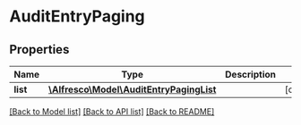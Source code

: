# AuditEntryPaging

## Properties
Name | Type | Description | Notes
------------ | ------------- | ------------- | -------------
**list** | [**\Alfresco\Model\AuditEntryPagingList**](AuditEntryPagingList.md) |  | [optional] 

[[Back to Model list]](../README.md#documentation-for-models) [[Back to API list]](../README.md#documentation-for-api-endpoints) [[Back to README]](../README.md)


